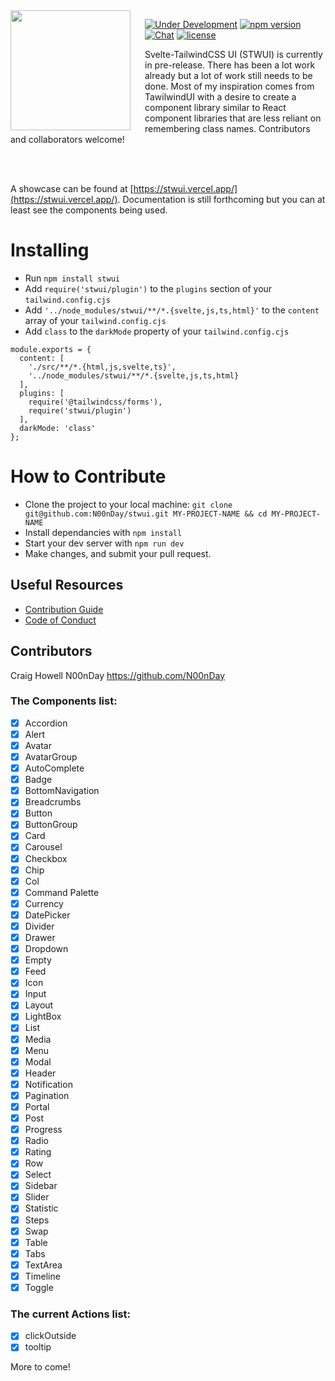 <img src="logo.png" align="left" width="192px" height="192px"/>
<img align="left" width="0" height="192px" hspace="10"/>

[![Under Development](https://img.shields.io/badge/under-development-orange.svg)](https://stwui.vercel.app/) [![npm version](https://img.shields.io/npm/v/stwui?logo=npm&color=cb3837)](https://www.npmjs.com/package/stwui) [![Chat](https://img.shields.io/discord/1003691521280856084?label=chat&logo=discord&color=7289da)](https://discord.gg/dPuteC7z) [![license](https://img.shields.io/badge/license-MIT-%23bada55)](https://github.com/N00nDay/stwui/blob/main/LICENSE)

Svelte-TailwindCSS UI (STWUI) is currently in pre-release. There has been a lot work already but a lot of work still needs to be done. Most of my inspiration comes from TawilwindUI with a desire to create a component library similar to React component libraries that are less reliant on remembering class names. Contributors and collaborators welcome!

<br />
<br />

A showcase can be found at [https://stwui.vercel.app/](https://stwui.vercel.app/). Documentation is still forthcoming but you can at least see the components being used.

# Installing

- Run `npm install stwui`
- Add `require('stwui/plugin')` to the `plugins` section of your `tailwind.config.cjs`
- Add `'../node_modules/stwui/**/*.{svelte,js,ts,html}'` to the `content` array of your `tailwind.config.cjs`
- Add `class` to the `darkMode` property of your `tailwind.config.cjs`

```
module.exports = {
  content: [
    './src/**/*.{html,js,svelte,ts}',
    '../node_modules/stwui/**/*.{svelte,js,ts,html}
  ],
  plugins: [
    require('@tailwindcss/forms'),
    require('stwui/plugin')
  ],
  darkMode: 'class'
};
```

# How to Contribute

- Clone the project to your local machine: ``git clone git@github.com:N00nDay/stwui.git MY-PROJECT-NAME && cd MY-PROJECT-NAME``
- Install dependancies with ``npm install``
- Start your dev server with ``npm run dev``
- Make changes, and submit your pull request.

## Useful Resources

* [Contribution Guide](https://github.com/N00nDay/stwui/tree/main/.github/CONTRIBUTING.md)
* [Code of Conduct](https://github.com/N00nDay/stwui/tree/main/.github/CODE_OF_CONDUCT.md)

## Contributors

<!-- Contributors START -->
Craig Howell N00nDay https://github.com/N00nDay
<!-- Contributors END -->

### The Components list:

- [x] Accordion
- [x] Alert
- [x] Avatar
- [x] AvatarGroup
- [x] AutoComplete
- [x] Badge
- [x] BottomNavigation
- [x] Breadcrumbs
- [x] Button
- [x] ButtonGroup
- [x] Card
- [x] Carousel
- [x] Checkbox
- [x] Chip
- [X] Col
- [x] Command Palette
- [x] Currency
- [x] DatePicker
- [x] Divider
- [x] Drawer
- [x] Dropdown
- [x] Empty
- [x] Feed
- [x] Icon
- [x] Input
- [x] Layout
- [x] LightBox
- [x] List
- [x] Media
- [x] Menu
- [x] Modal
- [x] Header
- [x] Notification
- [x] Pagination
- [x] Portal
- [x] Post
- [x] Progress
- [x] Radio
- [x] Rating
- [x] Row
- [x] Select
- [x] Sidebar
- [x] Slider
- [x] Statistic
- [x] Steps
- [x] Swap
- [x] Table
- [x] Tabs
- [x] TextArea
- [x] Timeline
- [x] Toggle

### The current Actions list:

- [x] clickOutside
- [x] tooltip

More to come!
